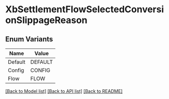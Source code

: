 # XbSettlementFlowSelectedConversionSlippageReason

## Enum Variants

| Name | Value |
|---- | -----|
| Default | DEFAULT |
| Config | CONFIG |
| Flow | FLOW |


[[Back to Model list]](../README.md#documentation-for-models) [[Back to API list]](../README.md#documentation-for-api-endpoints) [[Back to README]](../README.md)


